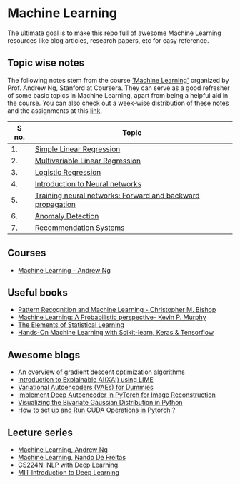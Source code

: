 # Machine Learning

The ultimate goal is to make this repo full of awesome Machine Learning resources like blog articles, research papers, etc for easy reference.

## Topic wise notes
The following notes stem from the course ['Machine Learning'](https://www.coursera.org/learn/machine-learning) organized by Prof. Andrew Ng, Stanford at Coursera. They can serve as a good refresher of some basic topics in Machine Learning, apart from being a helpful aid in the course. You can also check out a week-wise distribution of these notes and the assignments at this [link](https://github.com/adityasaini70/Machine-Learning/tree/master/Courses/Machine%20Learning%20-%20Andrew%20Ng).


| S no. | Topic |
| ------------- | ------------- |
| 1.  | [Simple Linear Regression](https://github.com/adityasaini70/Machine-Learning/blob/master/Courses/Machine%20Learning%20-%20Andrew%20Ng/Notes/Week1-SimpleLinearRegression.pdf)  |
| 2.  | [Multivariable Linear Regression](https://github.com/adityasaini70/Machine-Learning/blob/master/Courses/Machine%20Learning%20-%20Andrew%20Ng/Notes/Week2-MultivariableLinearRegression.pdf)  |
| 3.  | [Logistic Regression](https://github.com/adityasaini70/Machine-Learning/blob/master/Courses/Machine%20Learning%20-%20Andrew%20Ng/Notes/Week3-LogisticRegression.pdf) |
| 4.  | [Introduction to Neural networks](https://github.com/adityasaini70/Machine-Learning/blob/master/Courses/Machine%20Learning%20-%20Andrew%20Ng/Notes/Week3-LogisticRegression.pdf) |
| 5.  | [Training neural networks: Forward and backward propagation](https://github.com/adityasaini70/Machine-Learning/blob/master/Courses/Machine%20Learning%20-%20Andrew%20Ng/Notes/Week3-LogisticRegression.pdf) |
| 6.  | [Anomaly Detection](https://github.com/adityasaini70/Machine-Learning/blob/master/Courses/Machine%20Learning%20-%20Andrew%20Ng/Notes/Week9-PartA-AnomalyDetection.pdf) |
| 7.  | [Recommendation Systems](https://github.com/adityasaini70/Machine-Learning/blob/master/Courses/Machine%20Learning%20-%20Andrew%20Ng/Notes/Week9-PartB-RecommendationSystems.pdf) |


## Courses
- [Machine Learning - Andrew Ng](https://github.com/adityasaini70/Machine-Learning/tree/master/Courses/Machine%20Learning%20-%20Andrew%20Ng)

## Useful books
- [Pattern Recognition and Machine Learning - Christopher M. Bishop](http://users.isr.ist.utl.pt/~wurmd/Livros/school/Bishop%20-%20Pattern%20Recognition%20And%20Machine%20Learning%20-%20Springer%20%202006.pdf)
- [Machine Learning: A Probabilistic perspective- Kevin P. Murphy](http://noiselab.ucsd.edu/ECE228/Murphy_Machine_Learning.pdf)
- [The Elements of Statistical Learning](https://web.stanford.edu/~hastie/Papers/ESLII.pdf)
- [Hands-On Machine Learning with Scikit-learn, Keras & Tensorflow](https://www.knowledgeisle.com/wp-content/uploads/2019/12/2-Aur%C3%A9lien-G%C3%A9ron-Hands-On-Machine-Learning-with-Scikit-Learn-Keras-and-Tensorflow_-Concepts-Tools-and-Techniques-to-Build-Intelligent-Systems-O%E2%80%99Reilly-Media-2019.pdf)

## Awesome blogs

- [An overview of gradient descent optimization algorithms](https://ruder.io/optimizing-gradient-descent/)
- [Introduction to Explainable AI(XAI) using LIME](https://www.geeksforgeeks.org/introduction-to-explainable-aixai-using-lime/)
- [Variational Autoencoders (VAEs) for Dummies](https://towardsdatascience.com/variational-autoencoders-vaes-for-dummies-step-by-step-tutorial-69e6d1c9d8e9)
- [Implement Deep Autoencoder in PyTorch for Image Reconstruction](https://www.geeksforgeeks.org/implement-deep-autoencoder-in-pytorch-for-image-reconstruction/)
- [Visualizing the Bivariate Gaussian Distribution in Python](https://www.geeksforgeeks.org/visualizing-the-bivariate-gaussian-distribution-in-python/)
- [How to set up and Run CUDA Operations in Pytorch ?](https://www.geeksforgeeks.org/how-to-set-up-and-run-cuda-operations-in-pytorch/)

## Lecture series

- [Machine Learning, Andrew Ng](https://www.youtube.com/watch?v=PPLop4L2eGk&list=PLLssT5z_DsK-h9vYZkQkYNWcItqhlRJLN)
- [Machine Learning, Nando De Freitas](https://www.youtube.com/watch?v=w2OtwL5T1ow&list=PLE6Wd9FR--EdyJ5lbFl8UuGjecvVw66F6)
- [CS224N: NLP with Deep Learning](https://www.youtube.com/playlist?list=PLoROMvodv4rOhcuXMZkNm7j3fVwBBY42z)
- [MIT Introduction to Deep Learning](https://www.youtube.com/watch?v=5tvmMX8r_OM&list=PLtBw6njQRU-rwp5__7C0oIVt26ZgjG9NI&index=1&t=1883s)
